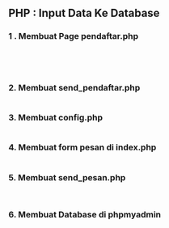 ## PHP : Input Data Ke Database

### 1 . Membuat Page pendaftar.php

```php





```


### 2. Membuat send_pendaftar.php

```php


```


### 3. Membuat config.php

```php


```


### 4. Membuat form pesan di index.php

```php

```

### 5. Membuat send_pesan.php

```php



```



### 6. Membuat Database di phpmyadmin

```sql

```
